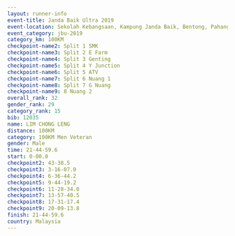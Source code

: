 ```yaml
---
layout: runner-info 
event-title: Janda Baik Ultra 2019
event-location: Sekolah Kebangsaan, Kampung Janda Baik, Bentong, Pahang, Malaysia
event_category: jbu-2019 
category_km: 100KM 
checkpoint-name2: Split 1 SMK 
checkpoint-name3: Split 2 E Farm 
checkpoint-name4: Split 3 Genting 
checkpoint-name5: Split 4 Y Junction 
checkpoint-name6: Split 5 ATV 
checkpoint-name7: Split 6 Nuang 1 
checkpoint-name8: Split 7 G Nuang 
checkpoint-name9: 8 Nuang 2 
overall_rank: 32
gender_rank: 29
category_rank: 15
bib: 12035
name: LIM CHONG LENG
distance: 100KM
category: 100KM Men Veteran
gender: Male
time: 21-44-59.6
start: 0-00.0
checkpoint2: 43-38.5
checkpoint3: 3-16-07.0
checkpoint4: 6-36-44.2
checkpoint5: 9-44-19.2
checkpoint6: 11-28-34.0
checkpoint7: 13-57-40.5
checkpoint8: 17-31-17.4
checkpoint9: 20-09-13.8
finish: 21-44-59.6
country: Malaysia
---
```

